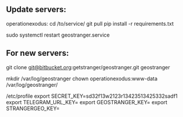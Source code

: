
## Update servers:
operationexodus:
cd /to/service/
git pull
pip install -r requirements.txt


sudo systemctl restart geostranger.service

## For new servers:

git clone git@bitbucket.org:getstranger/geostranger.git geostranger

mkdir /var/log/geostranger
chown operationexodus:www-data /var/log/geostranger/


/etc/profile
export SECRET_KEY=sd32f13w2123r13423513425332sadf1
export TELEGRAM_URL_KEY=
export GEOSTRANGER_KEY=
export STRANGERGEO_KEY=

